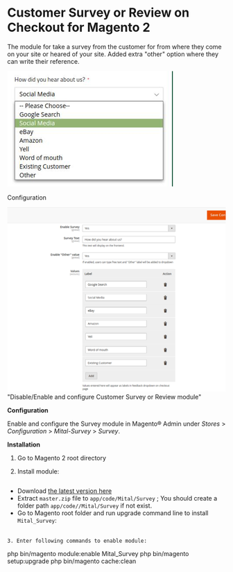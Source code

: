 # Customer Survey or Review on Checkout for Magento 2

The module for take a survey from the customer for from where they come on your site or heared of your site. Added extra "other" option where they can write their reference.


![Demo Customer Survey or Review module](https://github.com/mitaldeveloper/magneto2-survey-checkout/blob/master/Survey/survey-frontend.jpg?raw=true)

Configuration

![Disable/Enable and configure Customer Survey or Review module](https://github.com/mitaldeveloper/magneto2-survey-checkout/blob/master/Survey/survey-admin-setting.png?raw=true)"Disable/Enable and configure Customer Survey or Review module"

**Configuration**

 Enable and configure the Survey module in Magento® Admin under *Stores* >
   *Configuration* > *Mital-Survey* > *Survey*.
   
   
    

 **Installation**

1. Go to Magento 2 root directory

2. Install module:

   ```

- Download [the latest version here](https://github.com/mitaldeveloper/magneto2-survey-review/archive/main.zip) 
- Extract `master.zip` file to `app/code/Mital/Survey` ; You should create a folder path `app/code//Mital/Survey` if not exist.
- Go to Magento root folder and run upgrade command line to install `Mital_Survey`:

```

3. Enter following commands to enable module:

   ```
   php bin/magento module:enable Mital_Survey
   php bin/magento setup:upgrade
   php bin/magento cache:clean
   ```
 


